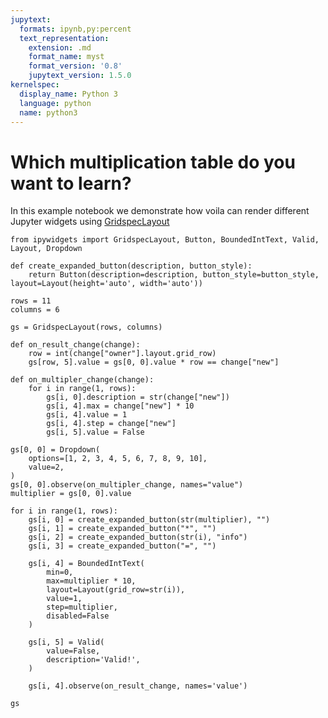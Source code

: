 ```yaml
---
jupytext:
  formats: ipynb,py:percent
  text_representation:
    extension: .md
    format_name: myst
    format_version: '0.8'
    jupytext_version: 1.5.0
kernelspec:
  display_name: Python 3
  language: python
  name: python3
---
```


# Which multiplication table do you want to learn?

In this example notebook we demonstrate how voila can render different Jupyter widgets using [GridspecLayout](https://ipywidgets.readthedocs.io/en/latest/examples/Layout%20Templates.html#Grid-layout)

```{code-cell} ipython3
from ipywidgets import GridspecLayout, Button, BoundedIntText, Valid, Layout, Dropdown

def create_expanded_button(description, button_style):
    return Button(description=description, button_style=button_style, layout=Layout(height='auto', width='auto'))
 
rows = 11
columns = 6

gs = GridspecLayout(rows, columns)

def on_result_change(change):
    row = int(change["owner"].layout.grid_row)
    gs[row, 5].value = gs[0, 0].value * row == change["new"]
    
def on_multipler_change(change):
    for i in range(1, rows):
        gs[i, 0].description = str(change["new"])
        gs[i, 4].max = change["new"] * 10
        gs[i, 4].value = 1
        gs[i, 4].step = change["new"]
        gs[i, 5].value = False

gs[0, 0] = Dropdown(
    options=[1, 2, 3, 4, 5, 6, 7, 8, 9, 10],
    value=2,
)
gs[0, 0].observe(on_multipler_change, names="value")
multiplier = gs[0, 0].value

for i in range(1, rows):
    gs[i, 0] = create_expanded_button(str(multiplier), "")
    gs[i, 1] = create_expanded_button("*", "")
    gs[i, 2] = create_expanded_button(str(i), "info")
    gs[i, 3] = create_expanded_button("=", "")

    gs[i, 4] = BoundedIntText(
        min=0,
        max=multiplier * 10,
        layout=Layout(grid_row=str(i)),
        value=1,
        step=multiplier,
        disabled=False
    )

    gs[i, 5] = Valid(
        value=False,
        description='Valid!',
    )

    gs[i, 4].observe(on_result_change, names='value')

gs
```

